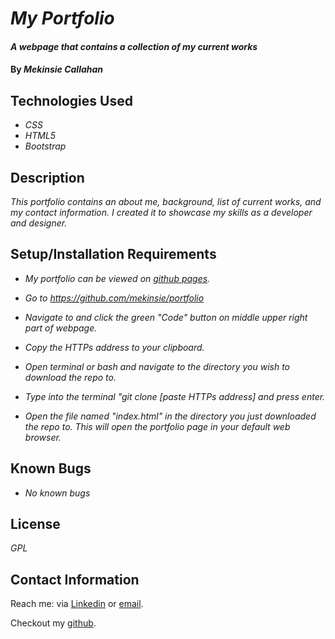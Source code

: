 # _My Portfolio_

#### _A webpage that contains a collection of my current works_

#### By _**Mekinsie Callahan**_

## Technologies Used

* _CSS_
* _HTML5_
* _Bootstrap_

## Description

_This portfolio contains an about me, background, list of current works, and my contact information. I created it to showcase my skills as a developer and designer._

## Setup/Installation Requirements
* _My portfolio can be viewed on <a href="mekinsie.github/io/portfolio" target="_blank">github pages</a>._


* _Go to https://github.com/mekinsie/portfolio_
* _Navigate to and click the green "Code" button on middle upper right part of webpage._
* _Copy the HTTPs address to your clipboard._
* _Open terminal or bash and navigate to the directory you wish to download the repo to._
* _Type into the terminal "git clone [paste HTTPs address] and press enter._
* _Open the file named "index.html" in the directory you just downloaded the repo to. This will open the portfolio page in your default web browser._

## Known Bugs

* _No known bugs_

## License

_GPL_

## Contact Information

Reach me: via <a href="https://www.linkedin.com/in/mekinsie/" target="_blank">Linkedin</a> or <a href="mailto:mekinsie.aja@gmail.com" target="_blank">email</a></li>.

Checkout my <a href="https://github.com/mekinsie" target="_blank">github</a>.
